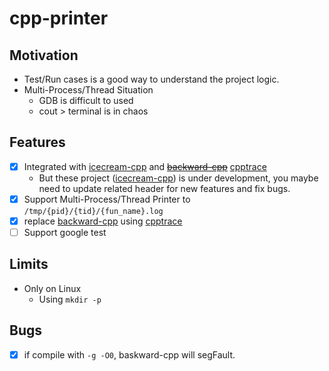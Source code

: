 # cpp-printer

## Motivation

* Test/Run cases is a good way to understand the project logic.
* Multi-Process/Thread Situation
    * GDB is difficult to used 
    * cout > terminal is in chaos

## Features

* [x] Integrated with [icecream-cpp](https://github.com/renatoGarcia/icecream-cpp) and ~~[backward-cpp](https://github.com/bombela/backward-cpp/tree/master)~~ [cpptrace](https://github.com/jeremy-rifkin/cpptrace)
  * But these project ([icecream-cpp](https://github.com/renatoGarcia/icecream-cpp)) is under development, you maybe need to update related header for new features and fix bugs.
* [x] Support Multi-Process/Thread Printer to `/tmp/{pid}/{tid}/{fun_name}.log`
* [x] replace [backward-cpp](https://github.com/bombela/backward-cpp/tree/master) using [cpptrace](https://github.com/jeremy-rifkin/cpptrace)
* [ ] Support google test

## Limits

* Only on Linux
  * Using `mkdir -p`


## Bugs

* [x] if compile with `-g -O0`, baskward-cpp will segFault.